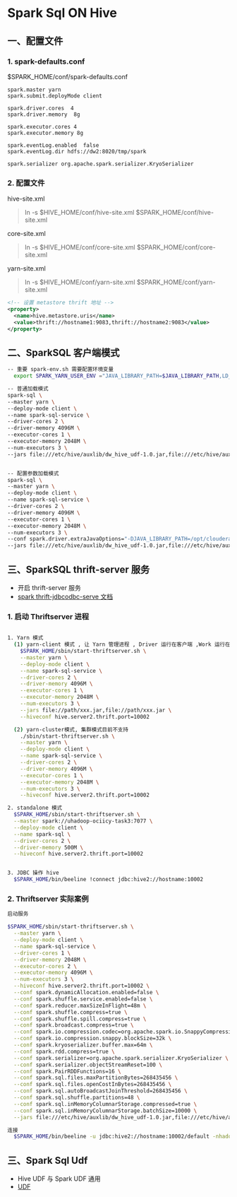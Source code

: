 # Spark Sql ON Hive

## 一、配置文件

### 1. spark-defaults.conf

$SPARK_HOME/conf/spark-defaults.conf

```
spark.master yarn
spark.submit.deployMode client

spark.driver.cores  4
spark.driver.memory  8g

spark.executor.cores 4
spark.executor.memory 8g

spark.eventLog.enabled  false
spark.eventLog.dir hdfs://dw2:8020/tmp/spark

spark.serializer org.apache.spark.serializer.KryoSerializer
```


### 2. 配置文件

hive-site.xml
>ln -s $HIVE_HOME/conf/hive-site.xml $SPARK_HOME/conf/hive-site.xml


core-site.xml
>ln -s $HIVE_HOME/conf/core-site.xml $SPARK_HOME/conf/core-site.xml


yarn-site.xml
>ln -s $HIVE_HOME/conf/yarn-site.xml $SPARK_HOME/conf/yarn-site.xml


``` xml
<!-- 设置 metastore thrift 地址 -->
<property>
  <name>hive.metastore.uris</name>
  <value>thrift://hostname1:9083,thrift://hostname2:9083</value>
</property>
```



## 二、SparkSQL 客户端模式

``` sh
-- 重要 spark-env.sh 需要配置环境变量
  export SPARK_YARN_USER_ENV ="JAVA_LIBRARY_PATH=$JAVA_LIBRARY_PATH,LD_LIBRARY_PATH=$LD_LIBRARY_PATH"

-- 普通加载模式
spark-sql \
--master yarn \
--deploy-mode client \
--name spark-sql-service \
--driver-cores 2 \
--driver-memory 4096M \
--executor-cores 1 \
--executor-memory 2048M \
--num-executors 3 \
--jars file:///etc/hive/auxlib/dw_hive_udf-1.0.jar,file:///etc/hive/auxlib/json-serde-1.3.7-jar-with-dependencies.jar


-- 配置参数加载模式
spark-sql \
--master yarn \
--deploy-mode client \
--name spark-sql-service \
--driver-cores 2 \
--driver-memory 4096M \
--executor-cores 1 \
--executor-memory 2048M \
--num-executors 3 \
--conf spark.driver.extraJavaOptions="-DJAVA_LIBRARY_PATH=/opt/cloudera/parcels/CDH/lib/hadoop/lib/native:$LD_LIBRARY_PATH" \
--jars file:///etc/hive/auxlib/dw_hive_udf-1.0.jar,file:///etc/hive/auxlib/json-serde-1.3.7-jar-with-dependencies.jar

```


## 三、SparkSQL thrift-server 服务

- 开启 thrift-server 服务
- [spark thrift-jdbcodbc-serve 文档](http://spark.apache.org/docs/latest/sql-programming-guide.html#running-the-thrift-jdbcodbc-server)

### 1. 启动 Thriftserver 进程

``` sh

1. Yarn 模式
  (1) yarn-client 模式 , 让 Yarn 管理进程 , Driver 运行在客户端 ,Work 运行在 NodeManager 上
    $SPARK_HOME/sbin/start-thriftserver.sh \
    --master yarn \
    --deploy-mode client \
    --name spark-sql-service \
    --driver-cores 2 \
    --driver-memory 4096M \
    --executor-cores 1 \
    --executor-memory 2048M \
    --num-executors 3 \
    --jars file://path/xxx.jar,file://path/xxx.jar \
    --hiveconf hive.server2.thrift.port=10002

  (2) yarn-cluster模式, 集群模式目前不支持
    ./sbin/start-thriftserver.sh \
    --master yarn \
    --deploy-mode client \
    --name spark-sql-service \
    --driver-cores 2 \
    --driver-memory 4096M \
    --executor-cores 1 \
    --executor-memory 2048M \
    --num-executors 3 \
    --hiveconf hive.server2.thrift.port=10002

2. standalone 模式
  $SPARK_HOME/sbin/start-thriftserver.sh \
  --master spark://uhadoop-ociicy-task3:7077 \
  --deploy-mode client \
  --name spark-sql \
  --driver-cores 2 \
  --driver-memory 500M \
  --hiveconf hive.server2.thrift.port=10002


3. JDBC 操作 hive
  $SPARK_HOME/bin/beeline !connect jdbc:hive2://hostname:10002

```


### 2. Thriftserver 实际案例

``` sh
启动服务

$SPARK_HOME/sbin/start-thriftserver.sh \
  --master yarn \
  --deploy-mode client \
  --name spark-sql-service \
  --driver-cores 1 \
  --driver-memory 2048M \
  --executor-cores 2 \
  --executor-memory 4096M \
  --num-executors 3 \
  --hiveconf hive.server2.thrift.port=10002 \
  --conf spark.dynamicAllocation.enabled=false \
  --conf spark.shuffle.service.enabled=false \
  --conf spark.reducer.maxSizeInFlight=48m \
  --conf spark.shuffle.compress=true \
  --conf spark.shuffle.spill.compress=true \
  --conf spark.broadcast.compress=true \
  --conf spark.io.compression.codec=org.apache.spark.io.SnappyCompressionCodec \
  --conf spark.io.compression.snappy.blockSize=32k \
  --conf spark.kryoserializer.buffer.max=64m \
  --conf spark.rdd.compress=true \
  --conf spark.serializer=org.apache.spark.serializer.KryoSerializer \
  --conf spark.serializer.objectStreamReset=100 \
  --conf spark.PairRDDFunctions=16 \
  --conf spark.sql.files.maxPartitionBytes=268435456 \
  --conf spark.sql.files.openCostInBytes=268435456 \
  --conf spark.sql.autoBroadcastJoinThreshold=268435456 \
  --conf spark.sql.shuffle.partitions=48 \
  --conf spark.sql.inMemoryColumnarStorage.compressed=true \
  --conf spark.sql.inMemoryColumnarStorage.batchSize=10000 \
  --jars file:///etc/hive/auxlib/dw_hive_udf-1.0.jar,file:///etc/hive/auxlib/json-serde-1.3.7-jar-with-dependencies.jar

连接
  $SPARK_HOME/bin/beeline -u jdbc:hive2://hostname:10002/default -nhadoop -phadoop

```


## 三、Spark Sql Udf

- Hive UDF 与 Spark UDF 通用
- [UDF](technology/hadoop-docs/sub-project/hive/hive-udf.md)
